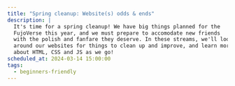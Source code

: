 ```yaml
---
title: "Spring cleanup: Website(s) odds & ends"
description: |
  It's time for a spring cleanup! We have big things planned for the
  FujoVerse this year, and we must prepare to accomodate new friends
  with the polish and fanfare they deserve. In these streams, we'll look
  around our websites for things to clean up and improve, and learn more 
  about HTML, CSS and JS as we go!
scheduled_at: 2024-03-14 15:00:00
tags:
  - beginners-friendly
---
```

